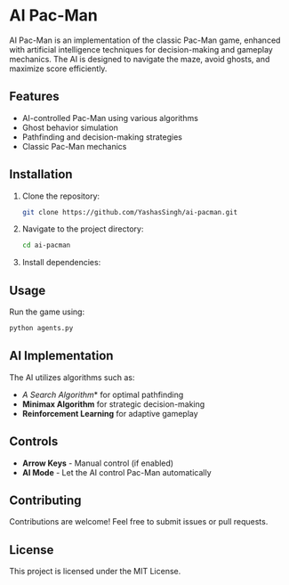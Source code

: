 # AI Pac-Man

AI Pac-Man is an implementation of the classic Pac-Man game, enhanced with artificial intelligence techniques for decision-making and gameplay mechanics. The AI is designed to navigate the maze, avoid ghosts, and maximize score efficiently.

## Features
- AI-controlled Pac-Man using various algorithms
- Ghost behavior simulation
- Pathfinding and decision-making strategies
- Classic Pac-Man mechanics

## Installation
1. Clone the repository:
   ```sh
   git clone https://github.com/YashasSingh/ai-pacman.git
   ```
2. Navigate to the project directory:
   ```sh
   cd ai-pacman
   ```
3. Install dependencies:


## Usage
Run the game using:
```sh
python agents.py
```

## AI Implementation
The AI utilizes algorithms such as:
- **A* Search Algorithm** for optimal pathfinding
- **Minimax Algorithm** for strategic decision-making
- **Reinforcement Learning** for adaptive gameplay

## Controls
- **Arrow Keys** - Manual control (if enabled)
- **AI Mode** - Let the AI control Pac-Man automatically

## Contributing
Contributions are welcome! Feel free to submit issues or pull requests.

## License
This project is licensed under the MIT License.

